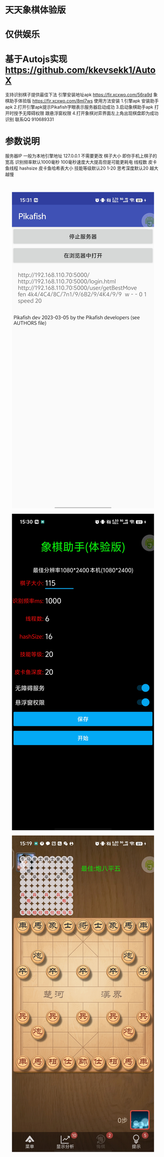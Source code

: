 ﻿# 天天象棋体验版

# 仅供娱乐
# 基于Autojs实现 https://github.com/kkevsekk1/AutoX 

支持识别棋子提供最佳下法
引擎安装地址apk
https://fir.xcxwo.com/56ra9d
象棋助手体验版
https://fir.xcxwo.com/8ml7ws
使用方法安装 
1.引擎apk 安装助手apk
2.打开引擎apk提示Pikafish字眼表示服务器启动成功
3.启动象棋助手apk 打开时授予无障碍权限 跟悬浮窗权限
4.打开象棋对弈界面左上角出现棋盘即为成功识别
联系QQ 910689331

# 参数说明
服务器IP 一般为本地引擎地址 127.0.0.1 不需要更改
棋子大小 即你手机上棋子的宽高
识别频率默认1000毫秒 100毫秒速度大大提高但是可能更耗电
线程数 皮卡鱼线程
hashsize 皮卡鱼哈希表大小
技能等级默认20 1-20
思考深度默认20 越大越慢
<br/><br/><br/>
<a href="https://github.com/liberations/TtxqYourHorseIsGone/raw/master/cover/cover1.jpg" target="_blank"><p align="center"><img src="https://github.com/liberations/TtxqYourHorseIsGone/raw/master/cover/cover1.jpg" alt="cover1"></p></a>
<a href="https://github.com/liberations/TtxqYourHorseIsGone/raw/master/cover/cover2.jpg" target="_blank"><p align="center"><img src="https://github.com/liberations/TtxqYourHorseIsGone/raw/master/cover/cover2.jpg" alt="cover2"></p></a>
<a href="https://github.com/liberations/TtxqYourHorseIsGone/raw/master/cover/cover3.jpg" target="_blank"><p align="center"><img src="https://github.com/liberations/TtxqYourHorseIsGone/raw/master/cover/cover3.jpg" alt="cover3"></p></a>
